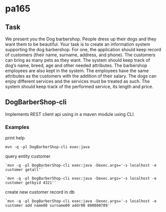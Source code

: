 pa165
=====

Task
----

We present you the Dog barbershop. People dress up their dogs and they want them to be beautiful. Your task is to create an information system supporting the dog barbershop. For one, the application should keep record of customers (their name, surname, address, and phone). The customers can bring as many pets as they want. The system should keep track of dog’s name, breed, age and other needed attributes. The barbershop employees are also kept in the system. The employees have the same attributes as the customers with the addition of their salary. The dogs can enjoy different services and the services must be treated as such. The system should keep track of the performed service, its length and price.

DogBarberShop-cli
-----------------

Implements REST client api using in a maven module using CLI.

### Examples

print help
~~~~
mvn -q -pl DogBarberShop-cli exec:java
~~~~
query entity customer
~~~~
`mvn -q -pl DogBarberShop-cli exec:java -Dexec.args='-s localhost -e customer getall'`
~~~~
~~~~
`mvn -q -pl DogBarberShop-cli exec:java -Dexec.args='-s localhost -e customer getbyid 4321'`
~~~~
create new customer record in db
~~~~
`mvn -q -pl DogBarberShop-cli exec:java -Dexec.args='-s localhost -e customer add name00 surname00 addr00 800800789'`
~~~~
